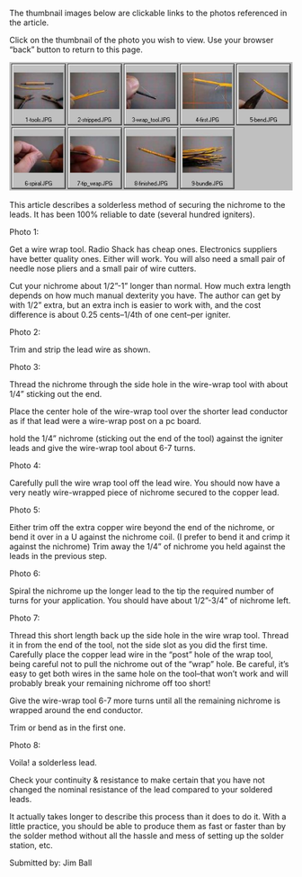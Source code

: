 The thumbnail images below are clickable links to the photos referenced in the article.

Click on the thumbnail of the photo you wish to view. Use your browser “back” button to return to this page.

![](/images/igniters_thumbnails.jpg)

This article describes a solderless method of securing the nichrome to the leads. It has been 100% reliable to date (several hundred igniters).

Photo 1:

Get a wire wrap tool. Radio Shack has cheap ones. Electronics suppliers have better quality ones. Either will work. You will also need a small pair of needle nose pliers and a small pair of wire cutters.

Cut your nichrome about 1/2”-1” longer than normal. How much extra length depends on how much manual dexterity you have. The author can get by with 1/2” extra, but an extra inch is easier to work with, and the cost difference is about 0.25 cents–1/4th of one cent–per igniter.

Photo 2:

Trim and strip the lead wire as shown.

Photo 3:

Thread the nichrome through the side hole in the wire-wrap tool with about 1/4” sticking out the end.

Place the center hole of the wire-wrap tool over the shorter lead conductor as if that lead were a wire-wrap post on a pc board.

hold the 1/4” nichrome (sticking out the end of the tool) against the igniter leads and give the wire-wrap tool about 6-7 turns.

Photo 4:

Carefully pull the wire wrap tool off the lead wire. You should now have a very neatly wire-wrapped piece of nichrome secured to the copper lead.

Photo 5:

Either trim off the extra copper wire beyond the end of the nichrome, or bend it over in a U against the nichrome coil. (I prefer to bend it and crimp it against the nichrome) Trim away the 1/4” of nichrome you held against the leads in the previous step.

Photo 6:

Spiral the nichrome up the longer lead to the tip the required number of turns for your application. You should have about 1/2”-3/4” of nichrome left.

Photo 7:

Thread this short length back up the side hole in the wire wrap tool. Thread it in from the end of the tool, not the side slot as you did the first time. Carefully place the copper lead wire in the “post” hole of the wrap tool, being careful not to pull the nichrome out of the “wrap” hole. Be careful, it’s easy to get both wires in the same hole on the tool–that won’t work and will probably break your remaining nichrome off too short!

Give the wire-wrap tool 6-7 more turns until all the remaining nichrome is wrapped around the end conductor.

Trim or bend as in the first one.

Photo 8:

Voila! a solderless lead.

Check your continuity & resistance to make certain that you have not changed the nominal resistance of the lead compared to your soldered leads.

It actually takes longer to describe this process than it does to do it. With a little practice, you should be able to produce them as fast or faster than by the solder method without all the hassle and mess of setting up the solder station, etc.

Submitted by: Jim Ball
